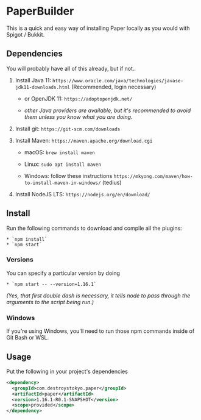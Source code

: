 # PaperBuilder

This is a quick and easy way of installing Paper locally as you would with Spigot / Bukkit.

## Dependencies

You will probably have all of this already, but if not..

1. Install Java 11: `https://www.oracle.com/java/technologies/javase-jdk11-downloads.html` (Recommended, login necessary)

    * or OpenJDK 11: `https://adoptopenjdk.net/`

    * *other Java providers are available, but it's recommended to avoid them unless you know what you are doing.*

2. Install git: `https://git-scm.com/downloads`

3. Install Maven: `https://maven.apache.org/download.cgi`

    * macOS: `brew install maven`

    * Linux: `sudo apt install maven`

    * Windows: follow these instructions `https://mkyong.com/maven/how-to-install-maven-in-windows/` (tedius)

4. Install NodeJS LTS: `https://nodejs.org/en/download/`

## Install

Run the following commands to download and compile all the plugins:

    * `npm install`
    * `npm start`

### Versions

You can specify a particular version by doing

    * `npm start -- --version=1.16.1`

*(Yes, that first double dash is necessary, it tells node to pass through the arguments to the script being run.)*

### Windows

If you're using Windows, you'll need to run those npm commands inside of Git Bash or WSL.

## Usage

Put the following in your project's dependencies
```xml
<dependency>
  <groupId>com.destroystokyo.paper</groupId>
  <artifactId>paper</artifactId>
  <version>1.16.1-R0.1-SNAPSHOT</version>
  <scope>provided</scope>
</dependency>
```
